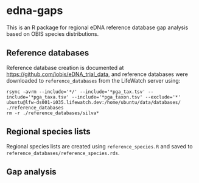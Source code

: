 # edna-gaps

This is an R package for regional eDNA reference database gap analysis based on OBIS species distributions.

## Reference databases

Reference database creation is documented at <https://github.com/iobis/eDNA_trial_data>, and reference databases were downloaded to `reference_databases` from the LifeWatch server using:

```
rsync -avrm --include='*/' --include='*pga_tax.tsv' --include='*pga_taxa.tsv' --include='*pga_taxon.tsv' --exclude='*' ubuntu@lfw-ds001-i035.lifewatch.dev:/home/ubuntu/data/databases/ ./reference_databases
rm -r ./reference_databases/silva*
```

## Regional species lists

Regional species lists are created using `reference_species.R` and saved to `reference_databases/reference_species.rds`.

## Gap analysis

